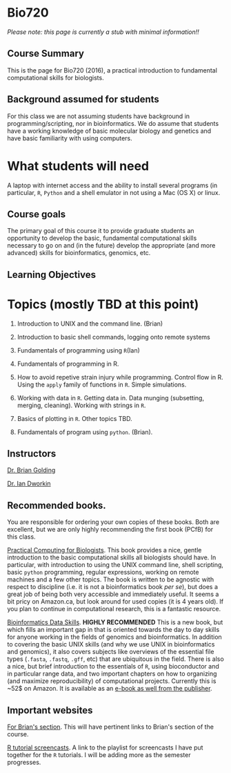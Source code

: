 # Bio720

*Please note: this page is currently a stub with minimal information!!*

## Course Summary
This is the page for Bio720 (2016), a practical introduction to fundamental computational skills for biologists. 

## Background assumed for students
For this class we are not assuming students have background in programming/scripting, nor in bioinformatics. We do assume that students have a working knowledge of basic molecular biology and genetics and have basic familiarity with using computers.

# What students will need
A laptop with internet access and the ability to install several programs (in particular, `R`, `Python` and a shell emulator in not using a Mac (OS X) or linux.

## Course goals
The primary goal of this course it to provide graduate students an opportunity to develop the basic, fundamental computational skills necessary to go on and (in the future) develop the appropriate (and more advanced) skills for bioinformatics, genomics, etc.

## Learning Objectives

# Topics (mostly TBD at this point)
1. Introduction to UNIX and the command line. (Brian)
  1. Introduction to basic shell commands, logging onto remote systems

2. Fundamentals of programming using `R`(Ian)
  1. Fundamentals of programming in R.
  2. How to avoid repetive strain injury while programming. Control flow in R. Using the `apply` family of functions in `R`. Simple  simulations.
  3. Working with data in `R`. Getting data in. Data munging (subsetting, merging, cleaning). Working with strings in `R`.
  4. Basics of plotting in `R`. Other topics TBD.

3. Fundamentals of program using `python`. (Brian).

## Instructors
[Dr. Brian Golding](http://helix.biology.mcmaster.ca/)


[Dr. Ian Dworkin](https://scholar.google.com/citations?user=Iium3AEAAAAJ&hl=)

## Recommended books. 
You are responsible for ordering your own copies of these books. Both are excellent, but we are only highly recommending the first book (PCfB) for this class.

[Practical Computing for Biologists](http://www.amazon.com/s/ref=nb_sb_ss_c_0_24?url=search-alias%3Dstripbooks&field-keywords=practical+computing+for+biologists&sprefix=practical+computing+for+biologists%2Caps%2C144). This book provides a nice, gentle introduction to the basic computational skills all biologists should have. In particular, with introduction to using the UNIX command line, shell scripting, basic `python` programming, regular expressions, working on remote machines and a few other topics. The book is written to be agnostic with respect to discipline (i.e. it is not a bioinformatics book *per se*), but does a great job of being both very accessible and immediately useful. It seems a bit pricy on Amazon.ca, but look around for used copies (it is 4 years old). If you plan to continue in computational research, this is a fantastic resource.

[Bioinformatics Data Skills](http://www.amazon.ca/Bioinformatics-Data-Skills-Reproducible-Research/dp/1449367372/ref=sr_1_1?s=books&ie=UTF8&qid=1440614667&sr=1-1&keywords=bioinformatics+data+skills). **HIGHLY RECOMMENDED** This is a new book, but which fills an important gap in that is oriented towards the day to day skills for anyone working in the fields of genomics and bioinformatics. In addition to covering the basic UNIX skills (and why we use UNIX in bioinformatics and genomics), it also covers subjects like overviews of the essential file types (`.fasta`, `.fastq`, `.gff`, etc) that are ubiquitous in the field. There is also a nice, but brief introduction to the essentials of `R`, using bioconductor and in particular range data, and two important chapters on how to organizing (and maximize reproducibility) of computational projects. Currently this is ~52$ on Amazon. It is available as an [e-book as well from the publisher](http://shop.oreilly.com/product/0636920030157.do).


## Important websites

[For Brian's section](http://helix.mcmaster.ca/720.html). This will have pertinent links to Brian's section of the course.

[R tutorial screencasts](https://www.youtube.com/playlist?list=PLgwACOw1w4Eccc3DYzlL0PWIBSbCZl0C0). A link to the playlist for screencasts I have put together for the `R` tutorials. I will be adding more as the semester progresses.
